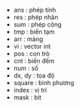 * ans : phép tính
* res : phép nhân
* sum : phép cộng
* tmp : biến tạm
* arr : mảng
* vi : vector int
* pos : con trỏ
* cnt : biến đếm
* num : số
* dx, dy : tọa độ
* square : bình phương
* index : vị trí
* mask : bit
